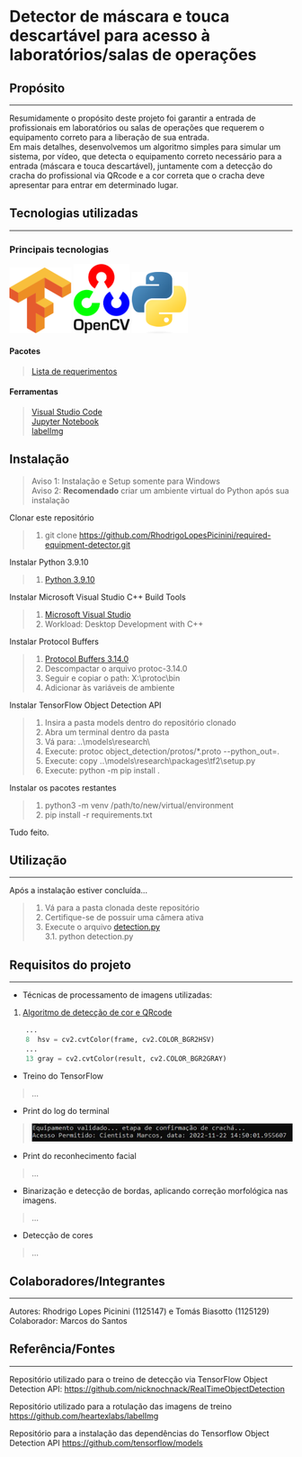 # Detector de máscara e touca descartável para acesso à laboratórios/salas de operações

## Propósito
---
Resumidamente o propósito deste projeto foi garantir a entrada de profissionais em laboratórios ou salas de operações que requerem o equipamento correto para a liberação de sua entrada.  
Em mais detalhes, desenvolvemos um algoritmo simples para simular um sistema, por vídeo, que detecta o equipamento correto necessário para a entrada (máscara e touca descartável), juntamente com a detecção do cracha do profissional via QRcode e a cor correta que o cracha deve apresentar para entrar em determinado lugar.

## Tecnologias utilizadas
---
### Principais tecnologias
<img src="imgs/tensorflow.png" alt="tensorflow" target="_blank" href="https://www.tensorflow.org/?hl=pt-br"  width="110"/>
<img src="imgs/opencv.png" alt="opencv" target="_blank" href="https://opencv.org/" width="100"/>
<img src="imgs/python.png" alt="python" target="_blank" href="https://www.python.org/" width="100"/>

#### Pacotes
> [Lista de requerimentos](requirements.txt)

#### Ferramentas

> [Visual Studio Code](https://code.visualstudio.com/)  
> [Jupyter Notebook](https://jupyter.org/)  
> [labelImg](https://github.com/heartexlabs/labelImg)

## Instalação
> Aviso 1: Instalação e Setup somente para Windows  
> Aviso 2: **Recomendado** criar um ambiente virtual do Python após sua instalação

Clonar este repositório  
> 1. git clone https://github.com/RhodrigoLopesPicinini/required-equipment-detector.git

Instalar Python 3.9.10  
> 1. [Python 3.9.10](https://www.python.org/downloads/release/python-3910/)  

Instalar Microsoft Visual Studio C++ Build Tools   
> 1. [Microsoft Visual Studio](https://visualstudio.microsoft.com/pt-br/vs/community/)
> 2. Workload: Desktop Development with C++   

Instalar Protocol Buffers  
> 1. [Protocol Buffers 3.14.0](https://github.com/protocolbuffers/protobuf/releases/tag/v3.14.0)  
> 2. Descompactar o arquivo protoc-3.14.0
> 3. Seguir e copiar o path: X:\protoc\bin  
> 4. Adicionar às variáveis de ambiente

Instalar TensorFlow Object Detection API  
> 1. Insira a pasta models dentro do repositório clonado
> 2. Abra um terminal dentro da pasta
> 3. Vá para: ..\models\research\
> 4. Execute: protoc object_detection/protos/*.proto --python_out=.  
> 5. Execute: copy ..\models\research\packages\tf2\setup.py
> 6. Execute: python -m pip install .

Instalar os pacotes restantes  
> 1. python3 -m venv /path/to/new/virtual/environment
> 2. pip install -r requirements.txt  

Tudo feito. 

## Utilização
---
Após a instalação estiver concluída...  
> 1. Vá para a pasta clonada deste repositório
> 2. Certifique-se de possuir uma câmera ativa
> 3. Execute o arquivo [detection.py](detection.py)  
> 3.1. python detection.py

## Requisitos do projeto
--- 
- Técnicas de processamento de imagens utilizadas:  
1. [Algoritmo de detecção de cor e QRcode](badgeDetector.py)
```python
    ...
    8  hsv = cv2.cvtColor(frame, cv2.COLOR_BGR2HSV)
    ...
    13 gray = cv2.cvtColor(result, cv2.COLOR_BGR2GRAY)
```
- Treino do TensorFlow  
> ...
- Print do log do terminal 
> ![logValidacao](imgs/log.jpg)  
- Print do reconhecimento facial  
>...  

- Binarização e detecção de bordas, aplicando correção morfológica nas imagens.  
> ...  
- Detecção de cores  
> ...

## Colaboradores/Integrantes
---
Autores: Rhodrigo Lopes Picinini (1125147) e Tomás Biasotto (1125129)
Colaborador: Marcos do Santos

## Referência/Fontes
---
Repositório utilizado para o treino de detecção via TensorFlow Object Detection API:
https://github.com/nicknochnack/RealTimeObjectDetection

Repositório utilizado para a rotulação das imagens de treino
https://github.com/heartexlabs/labelImg

Repositório para a instalação das dependências do Tensorflow Object Detection API
https://github.com/tensorflow/models
